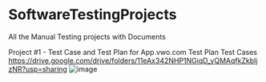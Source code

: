 # SoftwareTestingProjects
All the Manual Testing projects with Documents



Project #1 - Test Case and Test Plan for App.vwo.com
Test Plan
Test Cases
https://drive.google.com/drive/folders/11eAx342NHP1NGiqD_yQMAqfkZkbIjzNR?usp=sharing
![image](https://github.com/jinka-manohar/SoftwareTestingProjects/assets/174857305/b5cf8479-570e-422b-9924-358695fb5def)
